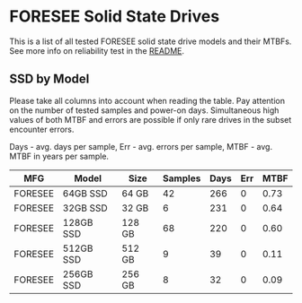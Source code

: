 FORESEE Solid State Drives
==========================

This is a list of all tested FORESEE solid state drive models and their MTBFs. See
more info on reliability test in the [README](https://github.com/bsdhw/SMART).

SSD by Model
------------

Please take all columns into account when reading the table. Pay attention on the
number of tested samples and power-on days. Simultaneous high values of both MTBF
and errors are possible if only rare drives in the subset encounter errors.

Days - avg. days per sample,
Err  - avg. errors per sample,
MTBF - avg. MTBF in years per sample.

| MFG       | Model              | Size   | Samples | Days  | Err   | MTBF |
|-----------|--------------------|--------|---------|-------|-------|------|
| FORESEE   | 64GB SSD           | 64 GB  | 42      | 266   | 0     | 0.73   |
| FORESEE   | 32GB SSD           | 32 GB  | 6       | 231   | 0     | 0.64   |
| FORESEE   | 128GB SSD          | 128 GB | 68      | 220   | 0     | 0.60   |
| FORESEE   | 512GB SSD          | 512 GB | 9       | 39    | 0     | 0.11   |
| FORESEE   | 256GB SSD          | 256 GB | 8       | 32    | 0     | 0.09   |
